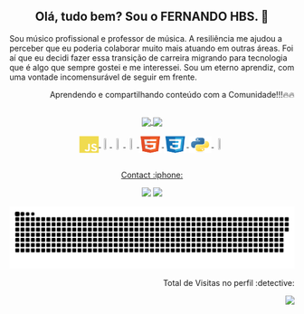 <h2 align="center"> Olá, tudo bem? Sou o FERNANDO HBS. 👋 </h2>
   
<div>
<p align="start">Sou músico profissional e professor de música. A resiliência me ajudou a perceber que eu poderia colaborar muito mais atuando em outras áreas. Foi aí que eu decidi fazer essa transição de carreira migrando para tecnologia que é algo que sempre gostei e me interessei. Sou um eterno aprendiz, com uma vontade incomensurável de seguir em frente.</p>
<p align="end">Aprendendo e compartilhando conteúdo com a Comunidade!!!🔥🔥</p>
   
##  
</div>

<div  align="center">
<a href="https://github.com/fehbs">
  <img height="180em"   align="center" src="https://github-readme-stats.vercel.app/api?username=fehbs&show_icons=true&theme=react&include_all_commits=true&count_private=true"/>
  <img height="180em"  align="center" src="https://github-readme-stats.vercel.app/api/top-langs/?username=fehbs&layout=compact&langs_count=7&theme=react" />
</div>
   
<div align="center"> 
<div style="display: inline_block"><br>
<img align="center" alt="fehbs-Js" height="30" width="35" src="https://raw.githubusercontent.com/devicons/devicon/master/icons/javascript/javascript-plain.svg">
<img align="center" height="3.1%" width="3.1%" src="https://cdn.jsdelivr.net/gh/devicons/devicon/icons/typescript/typescript-original.svg" />
<img align="center" height="4%" width="4%"  src="https://cdn.jsdelivr.net/gh/devicons/devicon/icons/nodejs/nodejs-original.svg" />
<img align="center" height="4%" width="4%" src="https://cdn.jsdelivr.net/gh/devicons/devicon/icons/react/react-original-wordmark.svg" />
<img align="center" alt="HTML" height="30" width="40" src="https://raw.githubusercontent.com/devicons/devicon/master/icons/html5/html5-original.svg">
<img align="center" alt="CSS" height="30" width="40" src="https://raw.githubusercontent.com/devicons/devicon/master/icons/css3/css3-original.svg">
<img align="center" alt="Python" height="30" width="40" src="https://raw.githubusercontent.com/devicons/devicon/master/icons/python/python-original.svg">
<img  align="center" height="4%" width="4%" src="https://cdn.jsdelivr.net/gh/devicons/devicon/icons/sass/sass-original.svg">
</div>

##
   
<div>
  Contact :iphone:

  <a href = "mailto:fernandobailao@gmail.com"><img src="https://img.shields.io/badge/Gmail-D14836?style=for-the-badge&logo=gmail&logoColor=white" target="_blank"></a>
  <a href="https://www.linkedin.com/in/https://www.linkedin.com/in/fernandohbs/-4824b01a7/" target="_blank"><img src="https://img.shields.io/badge/-LinkedIn-%230077B5?style=for-the-badge&logo=linkedin&logoColor=white" target="_blank"></a> 
 
   
  ![Snake animation](https://github.com/fehbs/fehbs/blob/output/github-contribution-grid-snake.svg)
    
   <p align="end"> Total de Visitas no perfil :detective: <br> </p>
   <p align="end">
   <img alingn="end" src="https://profile-counter.glitch.me/fehbs/count.svg" />
 </div>

   


   
  


 
 


 
 

